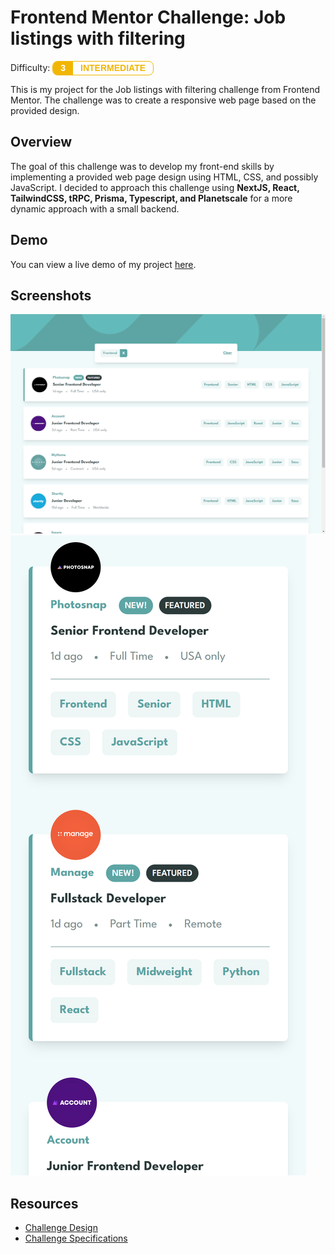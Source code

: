 # Frontend Mentor Challenge: Job listings with filtering

Difficulty: <span style="border: 1px solid rgb(241, 182, 4); border-radius: 0.5rem; display: inline-flex; -webkit-box-pack: center; justify-content: center; overflow: hidden;"><span style="padding: 0rem 0.75rem;background-color: rgb(241, 182, 4); color: rgb(255, 255, 255); font-family: Barlow, sans-serif; font-weight: 700; line-height: 1.5; margin: 0px;">3</span><span style="padding: 0rem 0.75rem;background-color: transparent; color: rgb(241, 182, 4); font-family: Barlow, sans-serif; font-weight: 700; line-height: 1.5; margin: 0px; text-transform: uppercase;">intermediate</span></span>

This is my project for the Job listings with filtering challenge from Frontend Mentor. The challenge was to create a responsive web page based on the provided design.

## Overview

The goal of this challenge was to develop my front-end skills by implementing a provided web page design using HTML, CSS, and possibly JavaScript. I decided to approach this challenge using **NextJS, React, TailwindCSS, tRPC, Prisma, Typescript, and Planetscale** for a more dynamic approach with a small backend.

## Demo

You can view a live demo of my project [here](https://job-listings-with-filtering-tquintal.vercel.app/).

## Screenshots

![Screenshot Desktop](screenshot-desktop.png)
![Screenshot Mobile](screenshot-mobile.png)

## Resources

- [Challenge Design](/design)
- [Challenge Specifications](https://www.frontendmentor.io/challenges/job-listings-with-filtering-ivstIPCt)
